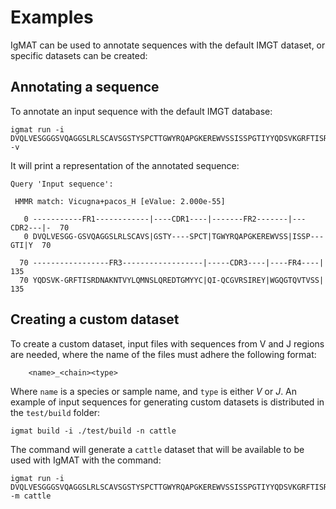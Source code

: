 # Examples #

IgMAT can be used to annotate sequences with the default IMGT dataset, or specific datasets can be created:

## Annotating a sequence ##
To annotate an input sequence with the default IMGT database:

	igmat run -i DVQLVESGGGSVQAGGSLRLSCAVSGSTYSPCTTGWYRQAPGKEREWVSSISSPGTIYYQDSVKGRFTISRDNAKNTVYLQMNSLQREDTGMYYCQIQCGVRSIREYWGQGTQVTVSSHHHHHH -v

It will print a representation of the annotated sequence:

```
Query 'Input sequence':

 HMMR match: Vicugna+pacos_H [eValue: 2.000e-55]

   0 -----------FR1------------|----CDR1----|-------FR2-------|---CDR2---|-  70
   0 DVQLVESGG-GSVQAGGSLRLSCAVS|GSTY----SPCT|TGWYRQAPGKEREWVSS|ISSP---GTI|Y  70

  70 -----------------FR3------------------|-----CDR3----|----FR4----| 135
  70 YQDSVK-GRFTISRDNAKNTVYLQMNSLQREDTGMYYC|QI-QCGVRSIREY|WGQGTQVTVSS| 135
```

## Creating a custom dataset ##
To create a custom dataset, input files with sequences from V and J regions are needed, where the name of the files must adhere the following format: 
	
		<name>_<chain><type>
Where `name` is a species or sample name, and `type` is either *V* or *J*.
An example of input sequences for generating custom datasets is distributed in the `test/build` folder:

	igmat build -i ./test/build -n cattle
The command will generate a `cattle` dataset that will be available to be used with IgMAT with the command:
	
	igmat run -i DVQLVESGGGSVQAGGSLRLSCAVSGSTYSPCTTGWYRQAPGKEREWVSSISSPGTIYYQDSVKGRFTISRDNAKNTVYLQMNSLQREDTGMYYCQIQCGVRSIREYWGQGTQVTVSSHHHHHH -m cattle